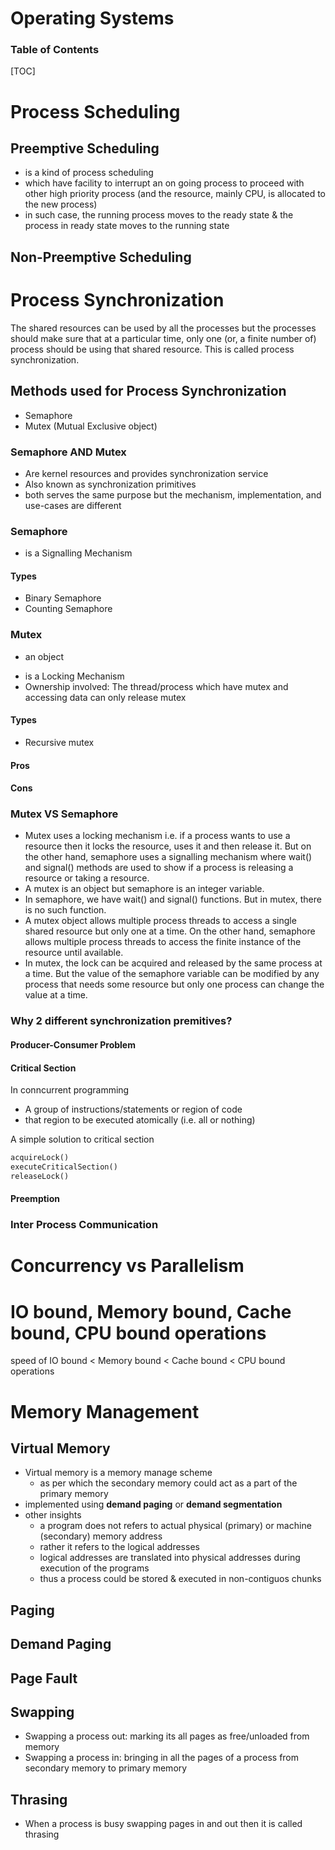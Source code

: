 # Operating Systems

<h3>Table of Contents</h3>

[TOC]

# Process Scheduling

## Preemptive Scheduling
- is a kind of process scheduling
- which have facility to interrupt an on going process to proceed with other high priority process (and the resource, mainly CPU, is allocated to the new process)
- in such case, the running process moves to the ready state & the process in ready state moves to the running state

## Non-Preemptive Scheduling

# Process Synchronization
The shared resources can be used by all the processes but the processes should make sure that at a particular time, only one (or, a finite number of) process should be using that shared resource. This is called process synchronization.

## Methods used for Process Synchronization
- Semaphore
- Mutex (Mutual Exclusive object)

### Semaphore AND Mutex
* Are kernel resources and provides synchronization service
* Also known as synchronization primitives
* both serves the same purpose but the mechanism, implementation, and use-cases are different

### Semaphore
* is a Signalling Mechanism

#### Types
- Binary Semaphore
- Counting Semaphore

### Mutex
- an object
* is a Locking Mechanism
* Ownership involved: The thread/process which have mutex and accessing data can only release mutex 

#### Types
- Recursive mutex

#### Pros

#### Cons

### Mutex VS Semaphore

- Mutex uses a locking mechanism i.e. if a process wants to use a resource then it locks the resource, uses it and then release it. But on the other hand, semaphore uses a signalling mechanism where wait() and signal() methods are used to show if a process is releasing a resource or taking a resource.
- A mutex is an object but semaphore is an integer variable.
- In semaphore, we have wait() and signal() functions. But in mutex, there is no such function.
- A mutex object allows multiple process threads to access a single shared resource but only one at a time. On the other hand, semaphore allows multiple process threads to access the finite instance of the resource until available.
- In mutex, the lock can be acquired and released by the same process at a time. But the value of the semaphore variable can be modified by any process that needs some resource but only one process can change the value at a time.

### Why 2 different synchronization premitives?

#### Producer-Consumer Problem

#### Critical Section

In conncurrent programming
* A group of instructions/statements or region of code
* that region to be executed atomically (i.e. all or nothing)

A simple solution to critical section
```python
acquireLock()
executeCriticalSection()
releaseLock()
```

#### Preemption

### Inter Process Communication

# Concurrency vs Parallelism



# IO bound, Memory bound, Cache bound, CPU bound operations

speed of IO bound $\lt$ Memory bound $\lt$ Cache bound $\lt$ CPU bound operations

# Memory Management

## Virtual Memory

- Virtual memory is a memory manage scheme
    - as per which the secondary memory could act as a part of the primary memory
- implemented using __demand paging__ or __demand segmentation__
- other insights
    - a program does not refers to actual physical (primary) or machine (secondary) memory address
    - rather it refers to the logical addresses
    - logical addresses are translated into physical addresses during execution of the programs
    - thus a process could be stored & executed in non-contiguos chunks

## Paging

## Demand Paging


## Page Fault

## Swapping

- Swapping a process out: marking its all pages as free/unloaded from memory
- Swapping a process in: bringing in all the pages of a process from secondary memory to primary memory

## Thrasing
- When a process is busy swapping pages in and out then it is called thrasing

